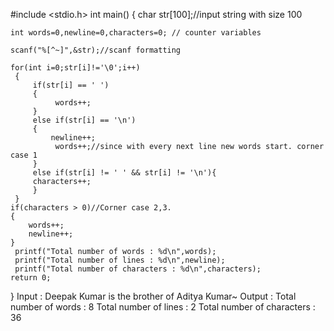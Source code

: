 
#include <stdio.h>
int main()
{
    char str[100];//input string with size 100

    int words=0,newline=0,characters=0; // counter variables

    scanf("%[^~]",&str);//scanf formatting    

    for(int i=0;str[i]!='\0';i++)
     { 
         if(str[i] == ' ')
         { 
              words++;
         }
         else if(str[i] == '\n')
         {
             newline++;
              words++;//since with every next line new words start. corner case 1
         }
         else if(str[i] != ' ' && str[i] != '\n'){
         characters++;
         }
     }
    if(characters > 0)//Corner case 2,3.
    {
        words++;
        newline++;
    }
     printf("Total number of words : %d\n",words);
     printf("Total number of lines : %d\n",newline);
     printf("Total number of characters : %d\n",characters);
    return 0;
}
Input : Deepak Kumar is the
        brother of Aditya Kumar~
Output : Total number of words : 8
         Total number of lines : 2
         Total number of characters : 36

